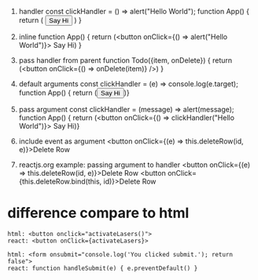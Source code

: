 1. handler
const clickHandler = () => alert("Hello World");
function App() { return ( <button onClick={clickHandler}> Say Hi </button> ) }

2. inline 
function App() { return (<button onClick={() => alert("Hello World")}>   Say Hi</button>) }

3. pass handler from parent 
function Todo({item, onDelete}) { return (<button onClick={() => onDelete(item)} />) }

4. default arguments 
const clickHandler = (e) => console.log(e.target);
function App() { return (<button onClick={clickHandler}>Say Hi</button>)}

5. pass argument
const clickHandler = (message) => alert(message);
function App() { return (<button onClick={() => clickHandler("Hello World")}> Say Hi</button>)}

6. include event as argument
<button onClick={(e) => this.deleteRow(id, e)}>Delete Row</button>


7. reactjs.org example: passing argument to handler 
<button onClick={(e) => this.deleteRow(id, e)}>Delete Row</button>
<button onClick={this.deleteRow.bind(this, id)}>Delete Row</button>


# difference compare to html
    html: <button onclick="activateLasers()">
    react: <button onClick={activateLasers}>

    html: <form onsubmit="console.log('You clicked submit.'); return false">
    react: function handleSubmit(e) { e.preventDefault() }
